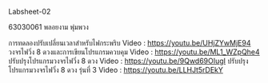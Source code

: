 Labsheet-02

63030061 พลอยงาม พุ่มพวง

การทดลองปรับเปลี่ยนเวลาสำหรับไฟกระพริบ
Video : https://youtu.be/UHjZYwMjE94
วงจรไฟวิ่ง 8 ดวงและการเขียนโปรแกรมควบคุม
Video : https://youtu.be/ML1_WZpQhe4
ปรับปรุงโปรแกรมวงจรไฟวิ่ง 8 ดวง
Video : https://youtu.be/9Qwd69OIugI
ปรับปรุงโปรแกรมวงจรไฟวิ่ง 8 ดวง รุ่นที่ 3
Video : https://youtu.be/LLHJt5rDEkY

